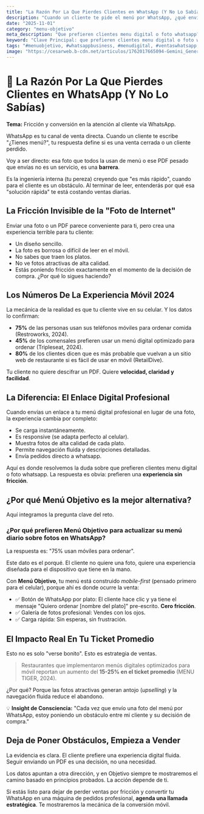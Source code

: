 ```yaml
---
title: "La Razón Por La Que Pierdes Clientes en WhatsApp (Y No Lo Sabías)"
description: "Cuando un cliente te pide el menú por WhatsApp, ¿qué envías? Si es una foto borrosa o un PDF pesado, estás perdiendo ventas. Datos 2024 revelan que el 75% de clientes usa su móvil para ordenar. Te muestro por qué esa \"solución rápida\" es la fricción que mata tu conversión y qué prefieren tus clientes en su lugar."
date: "2025-11-01"
category: "menu-objetivo"
meta_description: "Que prefieren clientes menu digital o foto whatsapp? Enviar fotos borrosas te cuesta ventas. Descubre la alternativa profesional que aumenta tu ticket."
keyword: "Clave Principal: que prefieren clientes menu digital o foto whatsapp"
tags: "#menuobjetivo, #whatsappbusiness, #menudigital, #ventaswhatsapp, #experienciamovil, #conversionrestaurante"
image: "https://cesarweb.b-cdn.net/articulos/1762017665094-Gemini_Generated_Image_o5w34oo5w34oo5w3.webp"
---
```


# 📱 La Razón Por La Que Pierdes Clientes en WhatsApp (Y No Lo Sabías)

**Tema:** Fricción y conversión en la atención al cliente vía WhatsApp.

WhatsApp es tu canal de venta directa. Cuando un cliente te escribe "¿Tienes menú?", tu respuesta define si es una venta cerrada o un cliente perdido.

Voy a ser directo: esa foto que todos la usan de menú o ese PDF pesado que envías no es un servicio, es una **barrera**.

Es la ingeniería interna (tu pereza) creyendo que "es más rápido", cuando para el cliente es un obstáculo. Al terminar de leer, entenderás por qué esa "solución rápida" te está costando ventas diarias.

## La Fricción Invisible de la "Foto de Internet"

Enviar una foto o un PDF parece conveniente para ti, pero crea una experiencia terrible para tu cliente:

* Un diseño sencillo.
* La foto es borrosa o difícil de leer en el móvil.
* No sabes que traen los platos.
* No ve fotos atractivas de alta calidad.
* Estás poniendo fricción exactamente en el momento de la decisión de compra. ¿Por qué lo sigues haciendo?

## Los Números De La Experiencia Móvil 2024

La mecánica de la realidad es que tu cliente vive en su celular. Y los datos lo confirman:

* **75%** de las personas usan sus teléfonos móviles para ordenar comida (Restroworks, 2024).
* **45%** de los comensales prefieren usar un menú digital optimizado para ordenar (Tripleseat, 2024).
* **80%** de los clientes dicen que es más probable que vuelvan a un sitio web de restaurante si es fácil de usar en móvil (RetailDive).

Tu cliente no quiere descifrar un PDF. Quiere **velocidad, claridad y facilidad**.

## La Diferencia: El Enlace Digital Profesional

Cuando envías un enlace a tu menú digital profesional en lugar de una foto, la experiencia cambia por completo:

* Se carga instantáneamente.
* Es responsive (se adapta perfecto al celular).
* Muestra fotos de alta calidad de cada plato.
* Permite navegación fluida y descripciones detalladas.
* Envía pedidos directo a whatsapp.

Aquí es donde resolvemos la duda sobre que prefieren clientes menu digital o foto whatsapp. La respuesta es obvia: prefieren una **experiencia sin fricción**.

## ¿Por qué Menú Objetivo es la mejor alternativa?

Aquí integramos la pregunta clave del reto.

### ¿Por qué prefieren Menú Objetivo para actualizar su menú diario sobre fotos en WhatsApp?

La respuesta es: "75% usan móviles para ordenar".

Este dato es el porqué. El cliente no quiere una foto, quiere una experiencia diseñada para el dispositivo que tiene en la mano.

Con **Menú Objetivo**, tu menú está construido *mobile-first* (pensado primero para el celular), porque ahí es donde ocurre la venta:

* ✅ Botón de WhatsApp por plato: El cliente hace clic y ya tiene el mensaje "Quiero ordenar [nombre del plato]" pre-escrito. **Cero fricción**.
* ✅ Galería de fotos profesional: Vendes con los ojos.
* ✅ Carga rápida: Sin esperas, sin frustración.

## El Impacto Real En Tu Ticket Promedio

Esto no es solo "verse bonito". Esto es estrategia de ventas.

> Restaurantes que implementaron menús digitales optimizados para móvil reportan un aumento del **15-25% en el ticket promedio** (MENU TIGER, 2024).

¿Por qué? Porque las fotos atractivas generan antojo (*upselling*) y la navegación fluida reduce el abandono.

💡 **Insight de Consciencia:**
"Cada vez que envío una foto del menú por WhatsApp, estoy poniendo un obstáculo entre mi cliente y su decisión de compra."

## Deja de Poner Obstáculos, Empieza a Vender

La evidencia es clara. El cliente prefiere una experiencia digital fluida. Seguir enviando un PDF es una decisión, no una necesidad.

Los datos apuntan a otra dirección, y en Objetivo siempre te mostraremos el camino basado en principios probados. La acción depende de ti.

Si estás listo para dejar de perder ventas por fricción y convertir tu WhatsApp en una máquina de pedidos profesional, **agenda una llamada estratégica**. Te mostraremos la mecánica de la conversión móvil.